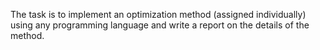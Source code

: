 The task is to implement an optimization method (assigned individually) using any programming language and write a report on the details of the method.
